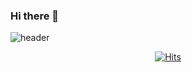 ### Hi there 👋
<!--
**hwangJi-dev/hwangJi-dev** is a ✨ _special_ ✨ repository because its `README.md` (this file) appears on your GitHub profile.

Here are some ideas to get you started:

- 🔭 I’m currently working on ...
- 🌱 I’m currently learning ...
- 👯 I’m looking to collaborate on ...
- 🤔 I’m looking for help with ...
- 💬 Ask me about ...
- 📫 How to reach me: ...
- 😄 Pronouns: ...
- ⚡ Fun fact: ...
-->
![header](https://capsule-render.vercel.app/api?type=wave&color=timeGradient&height=300&section=header&text=hwangJi-dev&fontSize=60)
<br>
<div align=center>
  
[![Hits](https://hits.seeyoufarm.com/api/count/incr/badge.svg?url=https%3A%2F%2Fgithub.com%2FhwangJi-dev&count_bg=%23D3A1FF&title_bg=%2331006E&icon=swift.svg&icon_color=%23FFFEFF&title=hits&edge_flat=false)](https://hits.seeyoufarm.com)
  <br><br><br><br><br>
</div>
